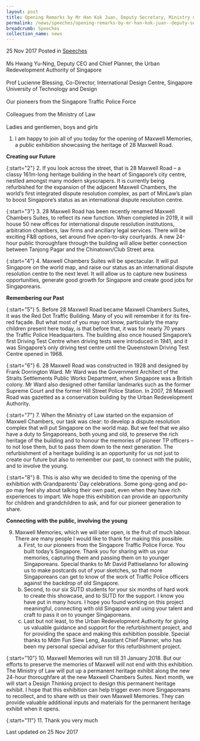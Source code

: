 ```yaml
---
layout: post
title: Opening Remarks by Mr Han Kok Juan, Deputy Secretary, Ministry of Law, at the Opening of Maxwell Memories
permalink: /news/speeches/opening-remarks-by-mr-han-kok-juan--deputy-secretary--ministry-o
breadcrumb: Speeches
collection_name: news
---
```


25 Nov 2017 Posted in [Speeches](/news/speeches)
<br>  
Ms Hwang Yu-Ning, Deputy CEO and Chief Planner, the Urban Redevelopment Authority of Singapore
<br>   
Prof Lucienne Blessing, Co-Director, International Design Centre, Singapore University of Technology and Design
<br>   
Our pioneers from the Singapore Traffic Police Force
<br>   
Colleagues from the Ministry of Law
<br>   
Ladies and gentlemen, boys and girls

1. I am happy to join all of you today for the opening of Maxwell Memories, a public exhibition showcasing the heritage of 28 Maxwell Road.

**Creating our Future**

{:start="2"}
2. If you look across the street, that is 28 Maxwell Road – a classy 161m-long heritage building in the heart of Singapore’s city centre, nestled amongst many modern skyscrapers. It is currently being refurbished for the expansion of the adjacent Maxwell Chambers, the world’s first integrated dispute resolution complex, as part of MinLaw’s plan to boost Singapore’s status as an international dispute resolution centre.

{:start="3"}
3. 28 Maxwell Road has been recently renamed Maxwell Chambers Suites, to reflect its new function. When completed in 2019, it will house 50 new offices for international dispute resolution institutions, arbitration chambers, law firms and ancillary legal services. There will be exciting F&B options, set around five open-to-sky courtyards. A new 24-hour public thoroughfare through the building will allow better connection between Tanjong Pagar and the Chinatown/Club Street area.
 
{:start="4"} 
4. Maxwell Chambers Suites will be spectacular. It will put Singapore on the world map, and raise our status as an international dispute resolution centre to the next level. It will allow us to capture new business opportunities, generate good growth for Singapore and create good jobs for Singaporeans.


**Remembering our Past**

{:start="5"}
5. Before 28 Maxwell Road became Maxwell Chambers Suites, it was the Red Dot Traffic Building. Many of you will remember it for its fire-red façade. But what most of you may not know, particularly the many children present here today, is that before that, it was for nearly 70 years the Traffic Police Headquarters. The building also once housed Singapore’s first Driving Test Centre when driving tests were introduced in 1941, and it was Singapore’s only driving test centre until the Queenstown Driving Test Centre opened in 1968.

{:start="6"}
6. 28 Maxwell Road was constructed in 1928 and designed by Frank Dorrington Ward. Mr Ward was the Government Architect of the Straits Settlements Public Works Department, when Singapore was a British colony. Mr Ward also designed other familiar landmarks such as the former Supreme Court and the former Hill Street Police Station. In 2007, 28 Maxwell Road was gazetted as a conservation building by the Urban Redevelopment Authority.

{:start="7"}
7. When the Ministry of Law started on the expansion of Maxwell Chambers, our task was clear: to develop a dispute resolution complex that will put Singapore on the world map. But we feel that we also have a duty to Singaporeans, both young and old, to preserve the rich heritage of the building and to honour the memories of pioneer TP officers – to not lose them, but to pass them down to the next generation. The refurbishment of a heritage building is an opportunity for us not just to create our future but also to remember our past, to connect with the public, and to involve the young.
 
{:start="8"} 
8. This is also why we decided to time the opening of the exhibition with Grandparents’ Day celebrations. Some gong-gong and po-po may feel shy about talking their own past, even when they have rich experiences to impart. We hope this exhibition can provide an opportunity for children and grandchildren to ask, and for our pioneer generation to share.


**Connecting with the public, involving the young**

<ol start="9">
<li>Maxwell Memories, which we will later open, is the fruit of much labour. There are many people I would like to thank for making this possible.

<ol style="list-style-type: lower-alpha">
<li>First, to our pioneers from the Singapore Traffic Police Force. You built today’s Singapore. Thank you for sharing with us your memories, capturing them and passing them on to younger Singaporeans. Special thanks to Mr David Pattiselanno for allowing us to make postcards out of your sketches, so that more Singaporeans can get to know of the work of Traffic Police officers against the backdrop of old Singapore. </li>
 
<li>Second, to our six SUTD students for your six months of hard work to create this showcase, and to SUTD for the support. I know you have put in many hours. I hope you found working on this project meaningful, connecting with old Singapore and using your talent and craft to pass it on to younger Singaporeans.</li>
 
<li>Last but not least, to the Urban Redevelopment Authority for giving us valuable guidance and support for the refurbishment project, and for providing the space and making this exhibition possible. Special thanks to Mdm Fun Siew Leng, Assistant Chief Planner, who has been my personal special adviser for this refurbishment project.</li>
</ol>


</li>
</ol>

{:start="10"}
10. Maxwell Memories will run till 31 January 2018. But our efforts to preserve the memories of Maxwell will not end with this exhibition. The Ministry of Law will put up a permanent heritage exhibit along the new 24-hour thoroughfare at the new Maxwell Chambers Suites. Next month, we will start a Design Thinking project to design this permanent heritage exhibit. I hope that this exhibition can help trigger even more Singaporeans to recollect, and to share with us their own Maxwell Memories. They can provide valuable additional inputs and materials for the permanent heritage exhibit when it opens.
 
{:start="11"} 
11. Thank you very much

<p class="right-side-updated">Last updated on 25 Nov 2017</p> 
